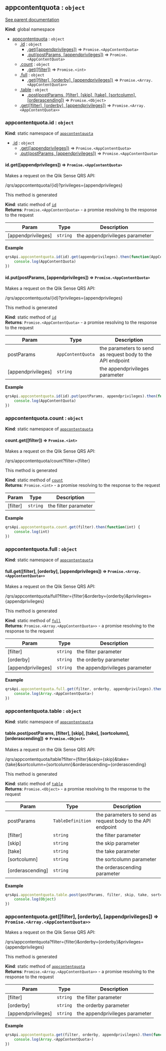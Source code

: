 <a name="appcontentquota"></a>
## appcontentquota : <code>object</code>
[See parent documentation](qrs.md)

**Kind**: global namespace  

* [appcontentquota](#appcontentquota) : <code>object</code>
  * [.id](#appcontentquota.id) : <code>object</code>
    * [.get([appendprivileges])](#appcontentquota.id.get) ⇒ <code>Promise.&lt;AppContentQuota&gt;</code>
    * [.put(postParams, [appendprivileges])](#appcontentquota.id.put) ⇒ <code>Promise.&lt;AppContentQuota&gt;</code>
  * [.count](#appcontentquota.count) : <code>object</code>
    * [.get([filter])](#appcontentquota.count.get) ⇒ <code>Promise.&lt;int&gt;</code>
  * [.full](#appcontentquota.full) : <code>object</code>
    * [.get([filter], [orderby], [appendprivileges])](#appcontentquota.full.get) ⇒ <code>Promise.&lt;Array.&lt;AppContentQuota&gt;&gt;</code>
  * [.table](#appcontentquota.table) : <code>object</code>
    * [.post(postParams, [filter], [skip], [take], [sortcolumn], [orderascending])](#appcontentquota.table.post) ⇒ <code>Promise.&lt;Object&gt;</code>
  * [.get([filter], [orderby], [appendprivileges])](#appcontentquota.get) ⇒ <code>Promise.&lt;Array.&lt;AppContentQuota&gt;&gt;</code>

<a name="appcontentquota.id"></a>
### appcontentquota.id : <code>object</code>
**Kind**: static namespace of <code>[appcontentquota](#appcontentquota)</code>  

* [.id](#appcontentquota.id) : <code>object</code>
  * [.get([appendprivileges])](#appcontentquota.id.get) ⇒ <code>Promise.&lt;AppContentQuota&gt;</code>
  * [.put(postParams, [appendprivileges])](#appcontentquota.id.put) ⇒ <code>Promise.&lt;AppContentQuota&gt;</code>

<a name="appcontentquota.id.get"></a>
#### id.get([appendprivileges]) ⇒ <code>Promise.&lt;AppContentQuota&gt;</code>
Makes a request on the Qlik Sense QRS API:

/qrs/appcontentquota/{id}?privileges={appendprivileges}

This method is generated

**Kind**: static method of <code>[id](#appcontentquota.id)</code>  
**Returns**: <code>Promise.&lt;AppContentQuota&gt;</code> - a promise resolving to the response to the request  

| Param | Type | Description |
| --- | --- | --- |
| [appendprivileges] | <code>string</code> | the appendprivileges parameter |

**Example**  
```javascript
qrsApi.appcontentquota.id(id).get(appendprivileges).then(function(AppContentQuota) {
	console.log(AppContentQuota)
})
```
<a name="appcontentquota.id.put"></a>
#### id.put(postParams, [appendprivileges]) ⇒ <code>Promise.&lt;AppContentQuota&gt;</code>
Makes a request on the Qlik Sense QRS API:

/qrs/appcontentquota/{id}?privileges={appendprivileges}

This method is generated

**Kind**: static method of <code>[id](#appcontentquota.id)</code>  
**Returns**: <code>Promise.&lt;AppContentQuota&gt;</code> - a promise resolving to the response to the request  

| Param | Type | Description |
| --- | --- | --- |
| postParams | <code>AppContentQuota</code> | the parameters to send as request body to the API endpoint |
| [appendprivileges] | <code>string</code> | the appendprivileges parameter |

**Example**  
```javascript
qrsApi.appcontentquota.id(id).put(postParams, appendprivileges).then(function(AppContentQuota) {
	console.log(AppContentQuota)
})
```
<a name="appcontentquota.count"></a>
### appcontentquota.count : <code>object</code>
**Kind**: static namespace of <code>[appcontentquota](#appcontentquota)</code>  
<a name="appcontentquota.count.get"></a>
#### count.get([filter]) ⇒ <code>Promise.&lt;int&gt;</code>
Makes a request on the Qlik Sense QRS API:

/qrs/appcontentquota/count?filter={filter}

This method is generated

**Kind**: static method of <code>[count](#appcontentquota.count)</code>  
**Returns**: <code>Promise.&lt;int&gt;</code> - a promise resolving to the response to the request  

| Param | Type | Description |
| --- | --- | --- |
| [filter] | <code>string</code> | the filter parameter |

**Example**  
```javascript
qrsApi.appcontentquota.count.get(filter).then(function(int) {
	console.log(int)
})
```
<a name="appcontentquota.full"></a>
### appcontentquota.full : <code>object</code>
**Kind**: static namespace of <code>[appcontentquota](#appcontentquota)</code>  
<a name="appcontentquota.full.get"></a>
#### full.get([filter], [orderby], [appendprivileges]) ⇒ <code>Promise.&lt;Array.&lt;AppContentQuota&gt;&gt;</code>
Makes a request on the Qlik Sense QRS API:

/qrs/appcontentquota/full?filter={filter}&orderby={orderby}&privileges={appendprivileges}

This method is generated

**Kind**: static method of <code>[full](#appcontentquota.full)</code>  
**Returns**: <code>Promise.&lt;Array.&lt;AppContentQuota&gt;&gt;</code> - a promise resolving to the response to the request  

| Param | Type | Description |
| --- | --- | --- |
| [filter] | <code>string</code> | the filter parameter |
| [orderby] | <code>string</code> | the orderby parameter |
| [appendprivileges] | <code>string</code> | the appendprivileges parameter |

**Example**  
```javascript
qrsApi.appcontentquota.full.get(filter, orderby, appendprivileges).then(function(Array.<AppContentQuota>) {
	console.log(Array.<AppContentQuota>)
})
```
<a name="appcontentquota.table"></a>
### appcontentquota.table : <code>object</code>
**Kind**: static namespace of <code>[appcontentquota](#appcontentquota)</code>  
<a name="appcontentquota.table.post"></a>
#### table.post(postParams, [filter], [skip], [take], [sortcolumn], [orderascending]) ⇒ <code>Promise.&lt;Object&gt;</code>
Makes a request on the Qlik Sense QRS API:

/qrs/appcontentquota/table?filter={filter}&skip={skip}&take={take}&sortcolumn={sortcolumn}&orderascending={orderascending}

This method is generated

**Kind**: static method of <code>[table](#appcontentquota.table)</code>  
**Returns**: <code>Promise.&lt;Object&gt;</code> - a promise resolving to the response to the request  

| Param | Type | Description |
| --- | --- | --- |
| postParams | <code>TableDefinition</code> | the parameters to send as request body to the API endpoint |
| [filter] | <code>string</code> | the filter parameter |
| [skip] | <code>string</code> | the skip parameter |
| [take] | <code>string</code> | the take parameter |
| [sortcolumn] | <code>string</code> | the sortcolumn parameter |
| [orderascending] | <code>string</code> | the orderascending parameter |

**Example**  
```javascript
qrsApi.appcontentquota.table.post(postParams, filter, skip, take, sortcolumn, orderascending).then(function(Object) {
	console.log(Object)
})
```
<a name="appcontentquota.get"></a>
### appcontentquota.get([filter], [orderby], [appendprivileges]) ⇒ <code>Promise.&lt;Array.&lt;AppContentQuota&gt;&gt;</code>
Makes a request on the Qlik Sense QRS API:

/qrs/appcontentquota?filter={filter}&orderby={orderby}&privileges={appendprivileges}

This method is generated

**Kind**: static method of <code>[appcontentquota](#appcontentquota)</code>  
**Returns**: <code>Promise.&lt;Array.&lt;AppContentQuota&gt;&gt;</code> - a promise resolving to the response to the request  

| Param | Type | Description |
| --- | --- | --- |
| [filter] | <code>string</code> | the filter parameter |
| [orderby] | <code>string</code> | the orderby parameter |
| [appendprivileges] | <code>string</code> | the appendprivileges parameter |

**Example**  
```javascript
qrsApi.appcontentquota.get(filter, orderby, appendprivileges).then(function(Array.<AppContentQuota>) {
	console.log(Array.<AppContentQuota>)
})
```
